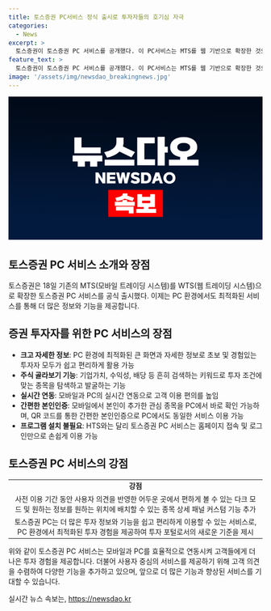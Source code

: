 ```yaml
---
title: 토스증권 PC서비스 정식 출시로 투자자들의 호기심 자극
categories:
  - News
excerpt: >
  토스증권이 토스증권 PC 서비스를 공개했다. 이 PC서비스는 MTS를 웹 기반으로 확장한 것으로, 초보 및 경험있는 투자자들이 쉽게 이용할 수 있다. 새로운 주식 골라보기 기능을 포함하며, 모바일과 PC를 연동하여 투자 경험을 향상시키고, 간편한 본인인증 및 프로그램 설치 없이 이용 가능하다. 또한, 사용자 의견을 반영하여 어두운 곳에서 볼 수 있는 다크 모드와 종목 상세 패널 커스터마이징 기능을 추가하여 완성도를 높였다. 토스증권은 이를 통해 새로운 투자 경험을 제시할 것으로 밝혔다.
feature_text: >
  토스증권이 토스증권 PC 서비스를 공개했다. 이 PC서비스는 MTS를 웹 기반으로 확장한 것으로, 초보 및 경험있는 투자자들이 쉽게 이용할 수 있다. 새로운 주식 골라보기 기능을 포함하며, 모바일과 PC를 연동하여 투자 경험을 향상시키고, 간편한 본인인증 및 프로그램 설치 없이 이용 가능하다. 또한, 사용자 의견을 반영하여 어두운 곳에서 볼 수 있는 다크 모드와 종목 상세 패널 커스터마이징 기능을 추가하여 완성도를 높였다. 토스증권은 이를 통해 새로운 투자 경험을 제시할 것으로 밝혔다.
image: '/assets/img/newsdao_breakingnews.jpg'
---
```


<p><img src="/assets/img/newsdao_breakingnews.jpg" alt="flaretime 속보" /></p>

<h2>토스증권 PC 서비스 소개와 장점</h2>

<p data-ke-size="size16">토스증권은 18일 기존의 MTS(모바일 트레이딩 시스템)를 WTS(웹 트레이딩 시스템)으로 확장한 토스증권 PC 서비스를 공식 출시했다. 이제는 PC 환경에서도 최적화된 서비스를 통해 더 많은 정보와 기능을 제공합니다.</p>

<h2 data-ke-size="size26">증권 투자자를 위한 PC 서비스의 장점</h2>

<ul>
  <li><b>크고 자세한 정보</b>: PC 환경에 최적화된 큰 화면과 자세한 정보로 초보 및 경험있는 투자자 모두가 쉽고 편리하게 활용 가능</li>
  <li><b>주식 골라보기 기능</b>: 기업가치, 수익성, 배당 등 흔히 검색하는 키워드로 투자 조건에 맞는 종목을 탐색하고 발굴하는 기능</li>
  <li><b>실시간 연동</b>: 모바일과 PC의 실시간 연동으로 고객 이용 편의를 높임</li>
  <li><b>간편한 본인인증</b>: 모바일에서 본인이 추가한 관심 종목을 PC에서 바로 확인 가능하며, QR 코드를 통한 간편한 본인인증으로 PC에서도 동일한 서비스 이용 가능</li>
  <li><b>프로그램 설치 불필요</b>: HTS와는 달리 토스증권 PC 서비스는 홈페이지 접속 및 로그인만으로 손쉽게 이용 가능</li>
</ul>

<h2 data-ke-size="size26">토스증권 PC 서비스의 강점</h2>

<table>
  <tr>
    <td style="text-align: center; height: 17px;"><b>강점</b></td>
  </tr>
  <tr>
    <td style="text-align: center; height: 17px;">사전 이용 기간 동안 사용자 의견을 반영한 어두운 곳에서 편하게 볼 수 있는 다크 모드 및 원하는 정보를 원하는 위치에 배치할 수 있는 종목 상세 패널 커스텀 기능 추가</td>
  </tr>
  <tr>
    <td style="text-align: center; height: 17px;">토스증권 PC는 더 많은 투자 정보와 기능을 쉽고 편리하게 이용할 수 있는 서비스로, PC 환경에서 최적화된 투자 경험을 제공하여 투자 포털로서의 새로운 기준을 제시</td>
  </tr>
</table>

<p data-ke-size="size16">위와 같이 토스증권 PC 서비스는 모바일과 PC를 효율적으로 연동시켜 고객들에게 더 나은 투자 경험을 제공합니다. 더불어 사용자 중심의 서비스를 제공하기 위해 고객 의견을 수렴하여 다양한 기능을 추가하고 있으며, 앞으로 더 많은 기능과 향상된 서비스를 기대할 수 있습니다.</p>
실시간 뉴스 속보는, <a href="https://newsdao.kr" rel="dofollow">https://newsdao.kr</a>


